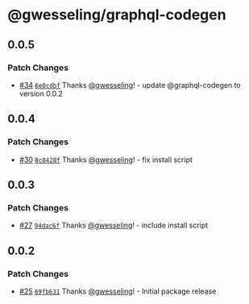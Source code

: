 # @gwesseling/graphql-codegen

## 0.0.5

### Patch Changes

-   [#34](https://github.com/gwesseling/graphql-json/pull/34) [`6e0cdbf`](https://github.com/gwesseling/graphql-json/commit/6e0cdbfc96db46e44a34f8a2291e5cc005591c6f) Thanks [@gwesseling](https://github.com/gwesseling)! - update @graphql-codegen to version 0.0.2

## 0.0.4

### Patch Changes

-   [#30](https://github.com/gwesseling/graphql-json/pull/30) [`8c0428f`](https://github.com/gwesseling/graphql-json/commit/8c0428f7a2f23fcd0d4854a286c1f5ba9a898b43) Thanks [@gwesseling](https://github.com/gwesseling)! - fix install script

## 0.0.3

### Patch Changes

-   [#27](https://github.com/gwesseling/graphql-json/pull/27) [`94dac6f`](https://github.com/gwesseling/graphql-json/commit/94dac6f2245744e10a059725647f6048ced86bbe) Thanks [@gwesseling](https://github.com/gwesseling)! - include install script

## 0.0.2

### Patch Changes

-   [#25](https://github.com/gwesseling/graphql-json/pull/25) [`69fb631`](https://github.com/gwesseling/graphql-json/commit/69fb6319679d7b268915947db14f293fac3dc21a) Thanks [@gwesseling](https://github.com/gwesseling)! - Initial package release
